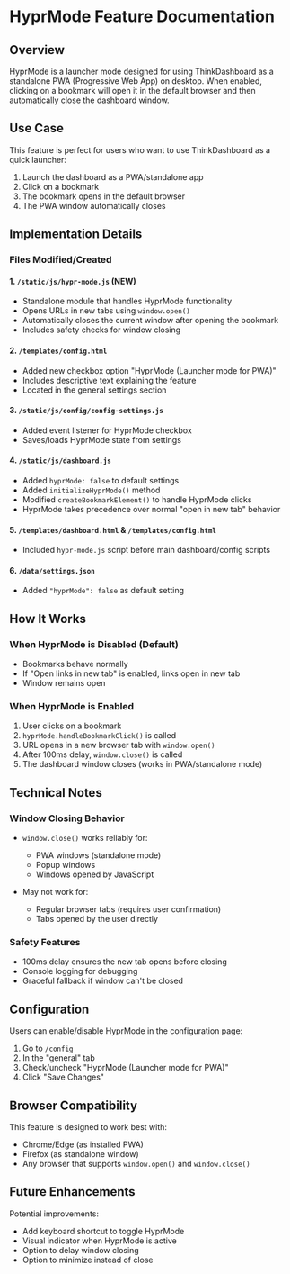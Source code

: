 # HyprMode Feature Documentation

## Overview
HyprMode is a launcher mode designed for using ThinkDashboard as a standalone PWA (Progressive Web App) on desktop. When enabled, clicking on a bookmark will open it in the default browser and then automatically close the dashboard window.

## Use Case
This feature is perfect for users who want to use ThinkDashboard as a quick launcher:
1. Launch the dashboard as a PWA/standalone app
2. Click on a bookmark
3. The bookmark opens in the default browser
4. The PWA window automatically closes

## Implementation Details

### Files Modified/Created

#### 1. `/static/js/hypr-mode.js` (NEW)
- Standalone module that handles HyprMode functionality
- Opens URLs in new tabs using `window.open()`
- Automatically closes the current window after opening the bookmark
- Includes safety checks for window closing

#### 2. `/templates/config.html`
- Added new checkbox option "HyprMode (Launcher mode for PWA)"
- Includes descriptive text explaining the feature
- Located in the general settings section

#### 3. `/static/js/config/config-settings.js`
- Added event listener for HyprMode checkbox
- Saves/loads HyprMode state from settings

#### 4. `/static/js/dashboard.js`
- Added `hyprMode: false` to default settings
- Added `initializeHyprMode()` method
- Modified `createBookmarkElement()` to handle HyprMode clicks
- HyprMode takes precedence over normal "open in new tab" behavior

#### 5. `/templates/dashboard.html` & `/templates/config.html`
- Included `hypr-mode.js` script before main dashboard/config scripts

#### 6. `/data/settings.json`
- Added `"hyprMode": false` as default setting

## How It Works

### When HyprMode is Disabled (Default)
- Bookmarks behave normally
- If "Open links in new tab" is enabled, links open in new tab
- Window remains open

### When HyprMode is Enabled
1. User clicks on a bookmark
2. `hyprMode.handleBookmarkClick()` is called
3. URL opens in a new browser tab with `window.open()`
4. After 100ms delay, `window.close()` is called
5. The dashboard window closes (works in PWA/standalone mode)

## Technical Notes

### Window Closing Behavior
- `window.close()` works reliably for:
  - PWA windows (standalone mode)
  - Popup windows
  - Windows opened by JavaScript
  
- May not work for:
  - Regular browser tabs (requires user confirmation)
  - Tabs opened by the user directly

### Safety Features
- 100ms delay ensures the new tab opens before closing
- Console logging for debugging
- Graceful fallback if window can't be closed

## Configuration

Users can enable/disable HyprMode in the configuration page:
1. Go to `/config`
2. In the "general" tab
3. Check/uncheck "HyprMode (Launcher mode for PWA)"
4. Click "Save Changes"

## Browser Compatibility

This feature is designed to work best with:
- Chrome/Edge (as installed PWA)
- Firefox (as standalone window)
- Any browser that supports `window.open()` and `window.close()`

## Future Enhancements

Potential improvements:
- Add keyboard shortcut to toggle HyprMode
- Visual indicator when HyprMode is active
- Option to delay window closing
- Option to minimize instead of close

